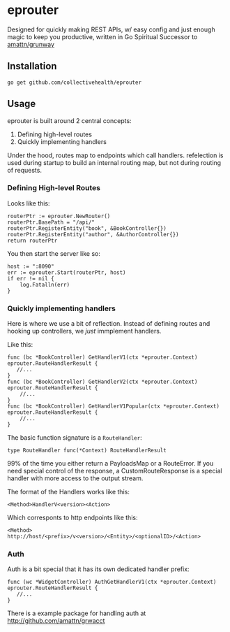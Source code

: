 eprouter
========

Designed for quickly making REST APIs, w/ easy config and just enough magic to keep you productive, written in Go
Spiritual Successor to [amattn/grunway](https://github.com/amattn/grunway)


Installation
------------

	go get github.com/collectivehealth/eprouter


Usage
-----

eprouter is built around 2 central concepts:

1. Defining high-level routes
2. Quickly implementing handlers

Under the hood, routes map to endpoints which call handlers.
refelection is used during startup to build an internal routing map, but not during routing of requests.

### Defining High-level Routes

Looks like this:

	routerPtr := eprouter.NewRouter()
	routerPtr.BasePath = "/api/"
	routerPtr.RegisterEntity("book", &BookController{})
	routerPtr.RegisterEntity("author", &AuthorController{})
	return routerPtr

You then start the server like so:

	host := ":8090"
	err := eprouter.Start(routerPtr, host)
	if err != nil {
		log.Fatalln(err)
	}

### Quickly implementing handlers

Here is where we use a bit of reflection.  Instead of defining routes and hooking up controllers, we _just_ immplement handlers.

Like this:

	func (bc *BookController) GetHandlerV1(ctx *eprouter.Context) eprouter.RouteHandlerResult {
	   //...
	}
	func (bc *BookController) GetHandlerV2(ctx *eprouter.Context) eprouter.RouteHandlerResult {
		//...
	}
	func (bc *BookController) GetHandlerV1Popular(ctx *eprouter.Context) eprouter.RouteHandlerResult {
	    //...
	}

The basic function signature is a `RouteHandler`:

	type RouteHandler func(*Context) RouteHandlerResult

99% of the time you either return a PayloadsMap or a RouteError.  If you need special control of the response, a CustomRouteResponse is a special handler with more access to the output stream.


The format of the Handlers works like this:

	<Method>HandlerV<version><Action>

Which corresponts to http endpoints like this:

    <Method> http://host/<prefix>/v<version>/<Entity>/<optionalID>/<Action>

### Auth

Auth is a bit special that it has its own dedicated handler prefix:

	func (wc *WidgetController) AuthGetHandlerV1(ctx *eprouter.Context) eprouter.RouteHandlerResult {
	   //...
	}

There is a example package for handling auth at http://github.com/amattn/grwacct

